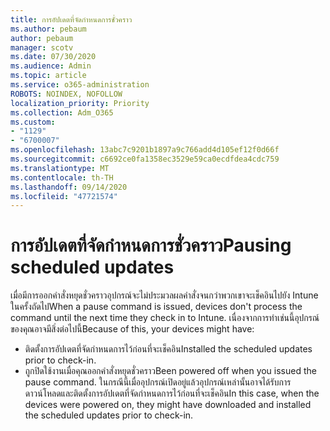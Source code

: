 ```yaml
---
title: การอัปเดตที่จัดกำหนดการชั่วคราว
ms.author: pebaum
author: pebaum
manager: scotv
ms.date: 07/30/2020
ms.audience: Admin
ms.topic: article
ms.service: o365-administration
ROBOTS: NOINDEX, NOFOLLOW
localization_priority: Priority
ms.collection: Adm_O365
ms.custom:
- "1129"
- "6700007"
ms.openlocfilehash: 13abc7c9201b1897a9c766add4d105ef12f0d66f
ms.sourcegitcommit: c6692ce0fa1358ec3529e59ca0ecdfdea4cdc759
ms.translationtype: MT
ms.contentlocale: th-TH
ms.lasthandoff: 09/14/2020
ms.locfileid: "47721574"
---
```

# <a name="pausing-scheduled-updates"></a><span data-ttu-id="3d5d0-102">การอัปเดตที่จัดกำหนดการชั่วคราว</span><span class="sxs-lookup"><span data-stu-id="3d5d0-102">Pausing scheduled updates</span></span>

<span data-ttu-id="3d5d0-103">เมื่อมีการออกคำสั่งหยุดชั่วคราวอุปกรณ์จะไม่ประมวลผลคำสั่งจนกว่าพวกเขาจะเช็คอินไปยัง Intune ในครั้งถัดไป</span><span class="sxs-lookup"><span data-stu-id="3d5d0-103">When a pause command is issued, devices don't process the command until the next time they check in to Intune.</span></span> <span data-ttu-id="3d5d0-104">เนื่องจากการทำเช่นนี้อุปกรณ์ของคุณอาจมีสิ่งต่อไปนี้</span><span class="sxs-lookup"><span data-stu-id="3d5d0-104">Because of this, your devices might have:</span></span>

- <span data-ttu-id="3d5d0-105">ติดตั้งการอัปเดตที่จัดกำหนดการไว้ก่อนที่จะเช็คอิน</span><span class="sxs-lookup"><span data-stu-id="3d5d0-105">Installed the scheduled updates prior to check-in.</span></span>
- <span data-ttu-id="3d5d0-106">ถูกปิดใช้งานเมื่อคุณออกคำสั่งหยุดชั่วคราว</span><span class="sxs-lookup"><span data-stu-id="3d5d0-106">Been powered off when you issued the pause command.</span></span> <span data-ttu-id="3d5d0-107">ในกรณีนี้เมื่ออุปกรณ์เปิดอยู่แล้วอุปกรณ์เหล่านั้นอาจได้รับการดาวน์โหลดและติดตั้งการอัปเดตที่จัดกำหนดการไว้ก่อนที่จะเช็คอิน</span><span class="sxs-lookup"><span data-stu-id="3d5d0-107">In this case, when the devices were powered on, they might have downloaded and installed the scheduled updates prior to check-in.</span></span>